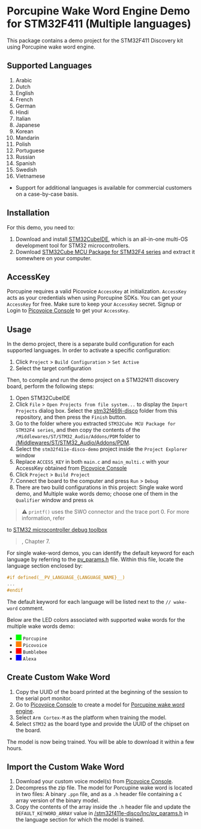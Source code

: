 # Porcupine Wake Word Engine Demo for STM32F411 (Multiple languages)

This package contains a demo project for the STM32F411 Discovery kit using Porcupine wake word engine.

## Supported Languages

1. Arabic
2. Dutch
3. English
4. French
5. German
6. Hindi
7. Italian
8. Japanese
9. Korean
10. Mandarin
11. Polish
12. Portuguese
13. Russian
14. Spanish
15. Swedish
16. Vietnamese

- Support for additional languages is available for commercial customers on a case-by-case basis.

## Installation

For this demo, you need to:
<!-- markdown-link-check-disable -->
1. Download and install [STM32CubeIDE](https://www.st.com/en/development-tools/stm32cubeide.html), which is an
   all-in-one multi-OS development tool for STM32 microcontrollers.
2. Download [STM32Cube MCU Package for STM32F4 series](https://www.st.com/en/embedded-software/stm32cubef4.html) and
   extract it somewhere on your computer.
<!-- markdown-link-check-enable -->
## AccessKey

Porcupine requires a valid Picovoice `AccessKey` at initialization. `AccessKey` acts as your credentials when using
Porcupine SDKs.
You can get your `AccessKey` for free. Make sure to keep your `AccessKey` secret.
Signup or Login to [Picovoice Console](https://console.picovoice.ai/) to get your `AccessKey`.

## Usage

In the demo project, there is a separate build configuration for each supported languages. In order to activate a
specific configuration:

1. Click `Project` > `Build Configuration` > `Set Active`
2. Select the target configuration

Then, to compile and run the demo project on a STM32f411 discovery board, perform the following steps:

1. Open STM32CubeIDE
2. Click `File` > `Open Projects from file system...` to display the `Import Projects` dialog box. Select
   the [stm32f469i-disco](./stm32f411e-disco) folder from this repository, and then press the `Finish` button.
3. Go to the folder where you extracted `STM32Cube MCU Package for STM32F4 series`, and then copy the contents of
   the `/Middlewares/ST/STM32_Audio/Addons/PDM` folder
   to [/Middlewares/ST/STM32_Audio/Addons/PDM](./stm32f411e-disco/Middlewares/ST/STM32_Audio/Addons/PDM).
4. Select the `stm32f411e-disco-demo` project inside the `Project Explorer` window
5. Replace `ACCESS_KEY` in both `main.c` and `main_multi.c` with your AccessKey obtained
   from [Picovoice Console](https://console.picovoice.ai/)
6. Click `Project` > `Build Project`
7. Connect the board to the computer and press `Run` > `Debug`
8. There are two build configurations in this project: Single wake word demo, and Multiple wake words demo; choose one
   of them in the `Qualifier` window and press `ok`
<!-- markdown-link-check-disable -->
> :warning: `printf()` uses the SWO connector and the trace port 0. For more information, refer
>
to [STM32 microcontroller debug toolbox](https://www.st.com/resource/en/application_note/dm00354244-stm32-microcontroller-debug-toolbox-stmicroelectronics.pdf)
> , Chapter 7.
<!-- markdown-link-check-enable -->
For single wake-word demos, you can identify the default keyword for each language by referring to the [pv_params.h](./stm32f411e-disco/Inc/pv_params.h) file. Within this file, locate the language section enclosed by:

```c
#if defined(__PV_LANGUAGE_{LANGUAGE_NAME}__)
...
#endif
```

The default keyword for each language will be listed next to the `// wake-word` comment.

Below are the LED colors associated with supported wake words for the multiple wake words demo:

<!-- markdown-link-check-disable -->

- ![#00ff00](../../../resources/.images/00ff00.png) `Porcupine`
- ![#ff8000](../../../resources/.images/ff8000.png) `Picovoice`
- ![#ff0000](../../../resources/.images/ff0000.png) `Bumblebee`
- ![#0000ff](../../../resources/.images/0000ff.png) `Alexa`

<!-- markdown-link-check-enable -->

## Create Custom Wake Word

1. Copy the UUID of the board printed at the beginning of the session to the serial port monitor.
2. Go to [Picovoice Console](https://console.picovoice.ai/) to create a model
   for [Porcupine wake word engine](https://picovoice.ai/docs/quick-start/console-porcupine/).
3. Select `Arm Cortex-M` as the platform when training the model.
4. Select `STM32` as the board type and provide the UUID of the chipset on the board.

The model is now being trained. You will be able to download it within a few hours.

## Import the Custom Wake Word

1. Download your custom voice model(s) from [Picovoice Console](https://console.picovoice.ai/).
2. Decompress the zip file. The model for Porcupine wake word is located in two files: A binary `.ppn` file, and as
   a `.h` header file containing a `C` array version of the binary model.
3. Copy the contents of the array inside the `.h` header file and update the `DEFAULT_KEYWORD_ARRAY` value
   in [/stm32f411e-disco/Inc/pv_params.h](./stm32f411e-disco/Inc/pv_params.h) in the language section for which the
   model is trained.
